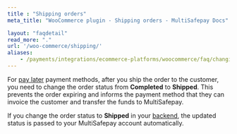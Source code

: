 ```yaml
---
title : "Shipping orders"
meta_title: "WooCommerce plugin - Shipping orders - MultiSafepay Docs"

layout: "faqdetail"
read_more: "."
url: '/woo-commerce/shipping/'
aliases:
    - /payments/integrations/ecommerce-platforms/woocommerce/faq/changing-order-status-to-shipped/
---
```


For [pay later](/payments/methods/pay-later/) payment methods, after you ship the order to the customer, you need to change the order status from **Completed** to **Shipped**. This prevents the order expiring and informs the payment method that they can invoice the customer and transfer the funds to MultiSafepay. 

If you change the order status to **Shipped** in your [backend](/glossaries/multisafepay-glossary/#backend), the updated status is passed to your MultiSafepay account automatically.